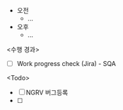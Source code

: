 - 오전
	- ...
- 오후
	- ...

<수행 경과>
- [ ] Work progress check (Jira) - SQA

\<Todo>
- [ ] NGRV 버그등록
- [ ] 